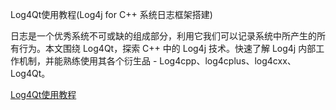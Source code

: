 Log4Qt使用教程(Log4j for C++ 系统日志框架搭建)

日志是一个优秀系统不可或缺的组成部分，利用它我们可以记录系统中所产生的所有行为。本文围绕 Log4Qt，探索 C++ 中的 Log4j 技术。快速了解 Log4j 内部工作机制，并能熟练使用其各个衍生品 - Log4cpp、log4cplus、log4cxx、Log4Qt。

[Log4Qt使用教程](https://www.ljjyy.com/archives/2021/03/100645.html)
